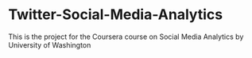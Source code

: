 # Twitter-Social-Media-Analytics
This is the project for the Coursera course on Social Media Analytics by University of Washington 
